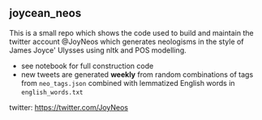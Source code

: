 ## joycean_neos

This is a small repo which shows the code used to build and maintain the twitter account @JoyNeos
which generates neologisms in the style of James Joyce' Ulysses using nltk and POS modelling.

- see notebook for full construction code
- new tweets are generated **weekly** from random combinations of tags from `neo_tags.json` combined with lemmatized English words in `english_words.txt`

twitter: https://twitter.com/JoyNeos